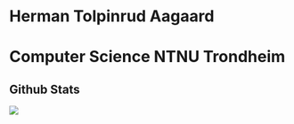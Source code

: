 # Herman Tolpinrud Aagaard

# Computer Science NTNU Trondheim

## Github Stats  
  <img align="center" src="https://github-readme-stats.vercel.app/api/top-langs/?username=oketda&layout=compact&theme=dark&exclude_repo=Java-grunnkurs,Java-Programming-2&hide=Jupyter Notebook" />

<!---
oketda/oketda is a ✨ special ✨ repository because its `README.md` (this file) appears on your GitHub profile.
You can click the Preview link to take a look at your changes.
--->
